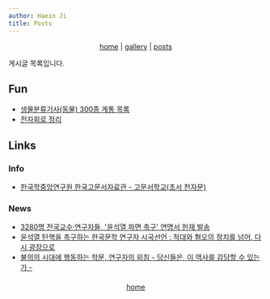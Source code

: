 ```yaml
---
author: Haein Ji
title: Posts
---
```


<div class="menu"><center><i class="fas fa-home"></i><a href="./"> home</a> | <i class="fas fa-images"></i><a href="./gallery"> gallery</a> | <i class="fas fa-sticky-note"></i><a href="./posts"> posts</a></center></div>

게시글 목록입니다.

## Fun
- <a href="posts/taxonomy" target="_blank">생물분류기사(동물) 300종 계통 목록</a>
- <a href="posts/electronic_circuit" target="_blank">전자회로 정리</a>

## Links
### Info
- [한국학중앙연구원 한국고문서자료관 - 고문서학교(초서 천자문)](https://archive.aks.ac.kr/lecture/list.do?lecid=SH)

### News
- <a href="https://amn.kr/52637" target="_blank">3280명 전국교수·연구자들, '윤석열 파면 촉구' 연명서 헌재 발송</a>
- <a href="https://news.unn.net/news/articleView.html?idxno=572497" target="_blank">윤석열 탄핵을 촉구하는 한국문학 연구자 시국선언 : 적대와 혐오의 정치를 넘어, 다시 광장으로</a>
- <a href="https://x.com/gusvjar/status/1867044776950005959" target="_blank">불의의 시대에 행동하는 학문, 연구자의 외침 - 당신들은, 이 역사를 감당할 수 있는가 -</a>

<div style="line-height: 50%;"><br></div>
<div class="menu"><center><i class="fa fa-home" aria-hidden="true"></i><a href="./"> home</a></center></div>

